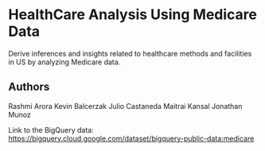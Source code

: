 # HealthCare Analysis Using Medicare Data 

Derive inferences and insights related to healthcare methods and facilities in US by analyzing Medicare data.

## Authors

Rashmi Arora
Kevin Balcerzak
Julio Castaneda
Maitrai Kansal
Jonathan Munoz

Link to the BigQuery data: https://bigquery.cloud.google.com/dataset/bigquery-public-data:medicare


